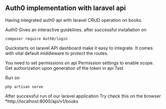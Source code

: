 ## Auth0 implementation with laravel api

Having integrated auth0 api with laravel CRUD operation on books. 

Auth0 Gives an interactive guidelines. after successful installation on 
```
composer require Auth0/login 
```

Quickstarts on laravel API dashboard make it easy to integrate.
It comes with vital default middleware to protect the routes. 

You need to set permissions on api Permission settings to enable scope.
 Get authorization upon generation of the token in api Test 

Run on
```
php artisan serve 
```
After successful run of our laravel application
Try check this on the browser
*http://localhost:8000/api/v1/books 


